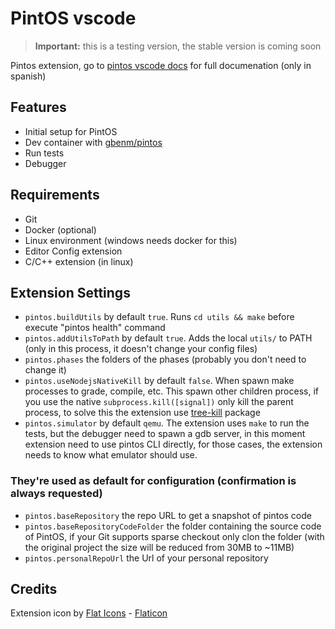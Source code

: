 # PintOS vscode

> **Important:** this is a testing version, the stable version is coming soon

Pintos extension, go to [pintos vscode docs](https://gbenm.github.io/pintos-utils/pintosvsc)
for full documenation (only in spanish)

## Features

- Initial setup for PintOS
- Dev container with [gbenm/pintos](https://hub.docker.com/r/gbenm/pintos)
- Run tests
- Debugger

## Requirements

- Git
- Docker (optional)
- Linux environment (windows needs docker for this)
- Editor Config extension
- C/C++ extension (in linux)

## Extension Settings
- `pintos.buildUtils` by default `true`. Runs `cd utils && make` before execute "pintos health" command
- `pintos.addUtilsToPath` by default `true`. Adds the local `utils/` to PATH (only in this process, it doesn't change your config files)
- `pintos.phases` the folders of the phases (probably you don't need to change it)
- `pintos.useNodejsNativeKill` by default `false`. When spawn make processes to grade, compile, etc. This spawn other children process, if you use the native `subprocess.kill([signal])` only kill the parent process, to solve this the extension use [tree-kill](https://www.npmjs.com/package/tree-kill) package
- `pintos.simulator` by default `qemu`. The extension uses `make` to run the tests, but the debugger need to spawn a gdb server, in this moment extension need to use pintos CLI directly, for those cases, the extension needs to know what emulator should use.

### They're used as default for configuration (confirmation is always requested)
- `pintos.baseRepository` the repo URL to get a snapshot of pintos code
- `pintos.baseRepositoryCodeFolder` the folder containing the source code of PintOS, if your Git supports sparse checkout only clon the folder (with the original project the size will be reduced from 30MB to ~11MB)
- `pintos.personalRepoUrl` the Url of your personal repository

## Credits
Extension icon by [Flat Icons](https://www.flaticon.com/authors/flat-icons) - [Flaticon](https://www.flaticon.com)
